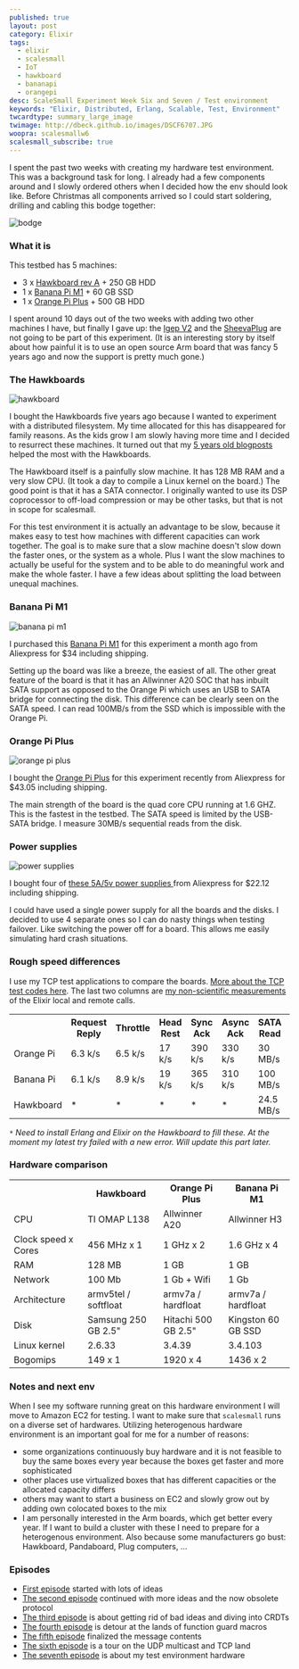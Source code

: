 ```yaml
---
published: true
layout: post
category: Elixir
tags: 
  - elixir
  - scalesmall
  - IoT
  - hawkboard
  - bananapi
  - orangepi
desc: ScaleSmall Experiment Week Six and Seven / Test environment
keywords: "Elixir, Distributed, Erlang, Scalable, Test, Environment"
twcardtype: summary_large_image
twimage: http://dbeck.github.io/images/DSCF6707.JPG
woopra: scalesmallw6
scalesmall_subscribe: true
---
```


I spent the past two weeks with creating my hardware test environment. This was a background task for long. I already had a few components around and I slowly ordered others when I decided how the env should look like. Before Christmas all components arrived so I could start soldering, drilling and cabling this bodge together:

![bodge](/images/DSCF6707.JPG)

### What it is

This testbed has 5 machines:

- 3 x [Hawkboard rev A](https://hawkboard.wordpress.com) + 250 GB HDD
- 1 x [Banana Pi M1](http://www.banana-pi.com/eacp_view.asp?id=35) + 60 GB SSD
- 1 x [Orange Pi Plus](http://www.orangepi.org) + 500 GB HDD

I spent around 10 days out of the two weeks with adding two other machines I have, but finally I gave up: the [Igep V2](/igep-v2-part1-first-impressions/) and the [SheevaPlug](/sheevaplug-experiences/) are not going to be part of this experiment. (It is an interesting story by itself about how painful it is to use an open source Arm board that was fancy 5 years ago and now the support is pretty much gone.)

### The Hawkboards

![hawkboard](/images/hawkboard-a.png)

I bought the Hawkboards five years ago because I wanted to experiment with a distributed filesystem. My time allocated for this has disappeared for family reasons. As the kids grow I am slowly having more time and I decided to resurrect these machines. It turned out that my [5 years old blogposts](/hawkboard-part3-gentoo-root-filesystem/) helped the most with the Hawkboards.

The Hawkboard itself is a painfully slow machine. It has 128 MB RAM and a very slow CPU. (It took a day to compile a Linux kernel on the board.)  The good point is that it has a SATA connector. I originally wanted to use its DSP coprocessor to off-load compression or may be other tasks, but that is not in scope for scalesmall.

For this test environment it is actually an advantage to be slow, because it makes easy to test how machines with different capacities can work together. The goal is to make sure that a slow machine doesn't slow down the faster ones, or the system as a whole. Plus I want the slow machines to actually be useful for the system and to be able to do meaningful work and make the whole faster. I have a few ideas about splitting the load between unequal machines.

### Banana Pi M1

![banana pi m1](/images/banana-pi-m1.jpg)

I purchased this [Banana Pi M1](http://www.aliexpress.com/item/Original-BPI-M1-A20-Dual-Core-1GB-RAM-Open-source-development-board-singel-board-computer-free/32341666319.html) for this experiment a month ago from Aliexpress for $34 including shipping.

Setting up the board was like a breeze, the easiest of all. The other great feature of the board is that it has an Allwinner A20 SOC that has inbuilt SATA support as opposed to the Orange Pi which uses an USB to SATA bridge for connecting the disk. This difference can be clearly seen on the SATA speed. I can read 100MB/s from the SSD which is impossible with the Orange Pi.

### Orange Pi Plus

![orange pi plus](/images/orange-pi-plus.jpg)

I bought the 
[Orange Pi Plus](http://www.aliexpress.com/item/Orange-Pi-plus-H3-Quad-Core-1-6GHZ-1GB-RAM-4K-Open-source-development-board-banana/32248189300.html) for this experiment recently from Aliexpress for $43.05 including shipping.

The main strength of the board is the quad core CPU running at 1.6 GHZ. This is the fastest in the testbed. The SATA speed is limited by the USB-SATA bridge. I measure 30MB/s sequential reads from the disk.

### Power supplies

![power supplies](/images/power-supply.jpg)

I bought four of  [these 5A/5v power supplies ](http://www.aliexpress.com/item/Switch-Power-Supply-for-Led-Strip-AC-100V-240V-to-DC-5V-5A-25W-Power-Controller/1953835503.html) from Aliexpress for $22.12 including shipping.

I could have used a single power supply for all the boards and the disks. I decided to use 4 separate ones so I can do nasty things when testing failover. Like switching the power off for a board. This allows me easily simulating hard crash situations.

### Rough speed differences

I use my TCP test applications to compare the boards. [More about the TCP test codes here](/Wrapping-up-my-Elixir-TCP-experiments/). The last two columns are [my non-scientific measurements](/Non-Scientific-Measurement-of-Elixir-Remote-Calls/) of the Elixir local and remote calls.

<p>
<table>
  <tr>
    <th>&nbsp;</th>                   
    <th>Request<br/>Reply</th> 
    <th>Throttle</th> 
    <th>Head<br/>Rest</th>
    <th>Sync<br/>Ack</th>
    <th>Async<br/>Ack</th>
    <th>SATA<br/>Read</th>
    <th>Local<br/>call</th>
    <th>Remote<br/>call</th>
  </tr>
  <tr>
    <td>Orange Pi</td>
    <td>6.3 k/s</td>
    <td>6.5 k/s</td>   
    <td>17 k/s</td>
    <td>390 k/s</td>
    <td>330 k/s</td>
    <td>30 MB/s</td>
    <td>0.409 us</td>
    <td>2.161 us</td>
  </tr>
  <tr>
    <td>Banana Pi</td>
    <td>6.1 k/s</td>
    <td>8.9 k/s</td>   
    <td>19 k/s</td>
    <td>365 k/s</td>
    <td>310 k/s</td>
    <td>100 MB/s</td>
    <td>0.877 us</td>
    <td>4.068 us</td>
  </tr>
  <tr>
    <td>Hawkboard</td>
    <td>*</td>
    <td>*</td>   
    <td>*</td>
    <td>*</td>
    <td>*</td>
    <td>24.5 MB/s</td>
    <td>*</td>
    <td>*</td>
  </tr>
</table>
</p>

`*` *Need to install Erlang and Elixir on the Hawkboard to fill these. At the moment my latest try failed with a new error. Will update this part later.*

### Hardware comparison

<p>
<table>
  <tr>
    <th>&nbsp;</th>                   
    <th>Hawkboard</th> 
    <th>Orange Pi<br/>Plus</th> 
    <th>Banana Pi<br/>M1</th> 
  </tr>
  <tr>
    <td>CPU</td>
    <td>TI OMAP L138</td>
    <td>Allwinner A20</td>
    <td>Allwinner H3</td>
  </tr>
  <tr>
    <td>Clock speed x Cores</td>
    <td>456 MHz x 1</td>
    <td>1 GHz x 2</td>
    <td>1.6 GHz x 4</td>
  </tr>
  <tr>
    <td>RAM</td>
    <td>128 MB</td>
    <td>1 GB</td>
    <td>1 GB</td>
  </tr>
  <tr>
    <td>Network</td>
    <td>100 Mb</td>
    <td>1 Gb + Wifi</td>
    <td>1 Gb</td>
  </tr>
  <tr>
    <td>Architecture</td>
    <td>armv5tel / softfloat</td>
    <td>armv7a / hardfloat</td>
    <td>armv7a / hardfloat</td>
  </tr>
  <tr>
    <td>Disk</td>
    <td>Samsung 250 GB 2.5"</td>
    <td>Hitachi 500 GB 2.5"</td>
    <td>Kingston 60 GB SSD</td>
  </tr>
  <tr>
    <td>Linux kernel</td>
    <td>2.6.33</td>
    <td>3.4.39</td>
    <td>3.4.103</td>
  </tr>
  <tr>
    <td>Bogomips</td>
    <td>149 x 1</td>
    <td>1920 x 4</td>
    <td>1436 x 2</td>
  </tr>
</table>
</p>

### Notes and next env

When I see my software running great on this hardware environment I will move to Amazon EC2 for testing. I want to make sure that `scalesmall` runs on a diverse set of hardwares. Utilizing heterogenous hardware environment is an important goal for me for a number of reasons:

- some organizations continuously buy hardware and it is not feasible to buy the same boxes every year because the boxes get faster and more sophisticated
- other places use virtualized boxes that has different capacities or the allocated capacity differs
- others may want to start a business on EC2 and slowly grow out by adding own colocated boxes to the mix
- I am personally interested in the Arm boards, which get better every year. If I want to build a cluster with these I need to prepare for a heterogenous environment. Also because some manufacturers go bust: Hawkboard, Pandaboard, Plug computers, ...

### Episodes

- [First episode](/Scalesmall-Experiment-Begins/) started with lots of ideas
- [The second episode](/Scalesmall-W1-Combininig-Events/) continued with more ideas and the now obsolete protocol
- [The third episode](/Scalesmall-W2-First-Redesign/) is about getting rid of bad ideas and diving into CRDTs
- [The fourth episode](/Scalesmall-W3-Elixir-Macro-Guards/) is detour at the lands of function guard macros
- [The fifth episode](/Scalesmall-W4-Message-Contents-Finalized/) finalized the message contents
- [The sixth episode](/Scalesmall-W5-UDP-Multicast-Mixed-With-TCP/) is a tour on the UDP multicast and TCP land
- [The seventh episode](/Scalesmall-W6-W7-Test-environment/) is about my test environment hardware